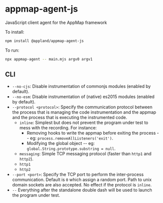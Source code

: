 # appmap-agent-js


JavaScript client agent for the AppMap framework

To install:
```sh
npm install @appland/appmap-agent-js
```

To run:
```sh
npx appmap-agent -- main.mjs argv0 argv1
```

## CLI

* `--no-cjs`: Disable instrumentation of commonjs modules (enabled by default).
* `--no-esm`: Disable instrumentation of (native) es2015 modules (enabled by default).
* `--protocol <protocol>`: Specify the communication protocol between the process that is managing the code instrumentation and the appmap and the process that is executing the instrumented code.
  * `inline`: Simplest but does not prevent the program under test to mess with the recording. For instance:
    * Removing hooks to write the appmap before exiting the process -- eg: `process.removeAllListeners('exit')`.
    * Modifying the global object -- eg: `global.String.prototype.substring = null`.
  * `messaging`: Simple TCP messaging protocol (faster than `http1` and `http2`). 
  * `http1`
  * `http2`
* `--port <port>`: Specify the TCP port to perform the inter-process communication. Default is `0` which assign a random port. Path to unix domain sockets are also accepted. No effect if the protocol is `inline`.
* `--` Everything after the standalone double dash will be used to launch the program under test.

